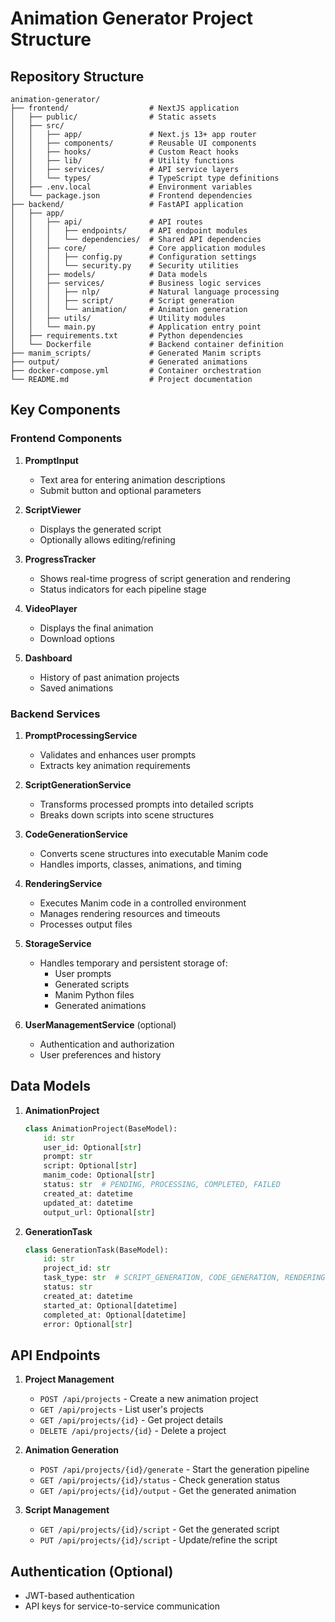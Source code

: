 # Animation Generator Project Structure

## Repository Structure
```
animation-generator/
├── frontend/                  # NextJS application
│   ├── public/                # Static assets
│   ├── src/
│   │   ├── app/               # Next.js 13+ app router
│   │   ├── components/        # Reusable UI components
│   │   ├── hooks/             # Custom React hooks
│   │   ├── lib/               # Utility functions
│   │   ├── services/          # API service layers
│   │   └── types/             # TypeScript type definitions
│   ├── .env.local             # Environment variables
│   └── package.json           # Frontend dependencies
├── backend/                   # FastAPI application
│   ├── app/
│   │   ├── api/               # API routes
│   │   │   ├── endpoints/     # API endpoint modules
│   │   │   └── dependencies/  # Shared API dependencies
│   │   ├── core/              # Core application modules
│   │   │   ├── config.py      # Configuration settings
│   │   │   └── security.py    # Security utilities
│   │   ├── models/            # Data models
│   │   ├── services/          # Business logic services
│   │   │   ├── nlp/           # Natural language processing
│   │   │   ├── script/        # Script generation
│   │   │   └── animation/     # Animation generation
│   │   ├── utils/             # Utility modules
│   │   └── main.py            # Application entry point
│   ├── requirements.txt       # Python dependencies
│   └── Dockerfile             # Backend container definition
├── manim_scripts/             # Generated Manim scripts
├── output/                    # Generated animations
├── docker-compose.yml         # Container orchestration
└── README.md                  # Project documentation
```

## Key Components

### Frontend Components

1. **PromptInput**
   - Text area for entering animation descriptions
   - Submit button and optional parameters

2. **ScriptViewer**
   - Displays the generated script
   - Optionally allows editing/refining

3. **ProgressTracker**
   - Shows real-time progress of script generation and rendering
   - Status indicators for each pipeline stage

4. **VideoPlayer**
   - Displays the final animation
   - Download options

5. **Dashboard**
   - History of past animation projects
   - Saved animations

### Backend Services

1. **PromptProcessingService**
   - Validates and enhances user prompts
   - Extracts key animation requirements

2. **ScriptGenerationService**
   - Transforms processed prompts into detailed scripts
   - Breaks down scripts into scene structures

3. **CodeGenerationService**
   - Converts scene structures into executable Manim code
   - Handles imports, classes, animations, and timing

4. **RenderingService**
   - Executes Manim code in a controlled environment
   - Manages rendering resources and timeouts
   - Processes output files

5. **StorageService**
   - Handles temporary and persistent storage of:
     - User prompts
     - Generated scripts
     - Manim Python files
     - Generated animations

6. **UserManagementService** (optional)
   - Authentication and authorization
   - User preferences and history

## Data Models

1. **AnimationProject**
   ```python
   class AnimationProject(BaseModel):
       id: str
       user_id: Optional[str]
       prompt: str
       script: Optional[str]
       manim_code: Optional[str]
       status: str  # PENDING, PROCESSING, COMPLETED, FAILED
       created_at: datetime
       updated_at: datetime
       output_url: Optional[str]
   ```

2. **GenerationTask**
   ```python
   class GenerationTask(BaseModel):
       id: str
       project_id: str
       task_type: str  # SCRIPT_GENERATION, CODE_GENERATION, RENDERING
       status: str
       created_at: datetime
       started_at: Optional[datetime]
       completed_at: Optional[datetime]
       error: Optional[str]
   ```

## API Endpoints

1. **Project Management**
   - `POST /api/projects` - Create a new animation project
   - `GET /api/projects` - List user's projects
   - `GET /api/projects/{id}` - Get project details
   - `DELETE /api/projects/{id}` - Delete a project

2. **Animation Generation**
   - `POST /api/projects/{id}/generate` - Start the generation pipeline
   - `GET /api/projects/{id}/status` - Check generation status
   - `GET /api/projects/{id}/output` - Get the generated animation

3. **Script Management**
   - `GET /api/projects/{id}/script` - Get the generated script
   - `PUT /api/projects/{id}/script` - Update/refine the script

## Authentication (Optional)

- JWT-based authentication
- API keys for service-to-service communication